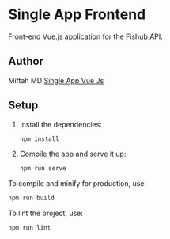 # Single App Frontend

Front-end Vue.js application for the Fishub API.

## Author

Miftah MD [Single App Vue Js](http://sumateradev.com)

## Setup

1. Install the dependencies:

   ```sh
   npm install
   ```

2. Compile the app and serve it up:

   ```sh
   npm run serve
   ```

To compile and minify for production, use:

```sh
npm run build
```

To lint the project, use:

```sh
npm run lint
```
